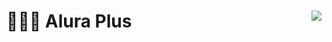 <h1>
  👨🏽‍💻 Alura Plus
  <img align="right" src="http://img.shields.io/static/v1?label=STATUS&message=EM%20DESENVOLVIMENTO&color=RED&style=for-the-badge" />
</h1>
